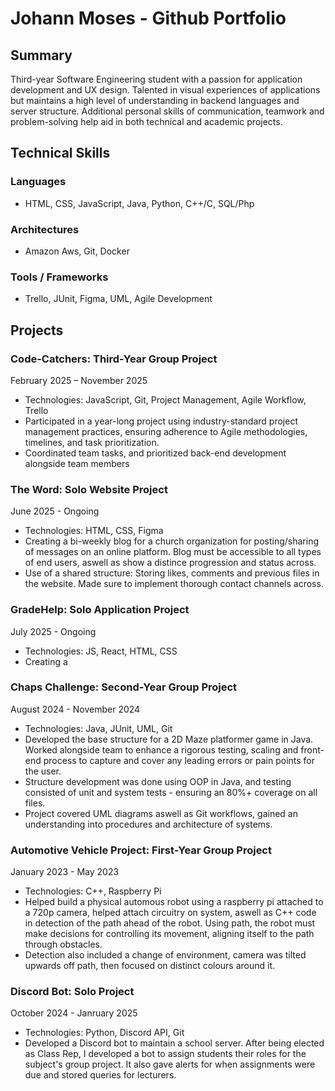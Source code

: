 # Johann Moses - Github Portfolio
## Summary
Third-year Software Engineering student with a passion for application development and UX design. Talented in visual experiences of applications but maintains a high level of understanding in backend languages and server structure. Additional personal skills of communication, teamwork and problem-solving help aid in both technical and academic projects. 

## Technical Skills
### Languages
- HTML, CSS, JavaScript, Java, Python, C++/C, SQL/Php

### Architectures
- Amazon Aws, Git, Docker

### Tools / Frameworks
- Trello, JUnit, Figma, UML, Agile Development

## Projects
### Code-Catchers: Third-Year Group Project
February 2025 – November 2025
- Technologies: JavaScript, Git, Project Management, Agile Workflow, Trello
- Participated in a year-long project using industry-standard project management practices, ensuring adherence to Agile methodologies, timelines, and task prioritization.
- Coordinated team tasks, and prioritized back-end development alongside team members

### The Word: Solo Website Project
June 2025 - Ongoing
- Technologies: HTML, CSS, Figma
- Creating a bi-weekly blog for a church organization for posting/sharing of messages on an online platform. Blog must be accessible to all types of end users, aswell as show a distince progression and status across. 
- Use of a shared structure: Storing likes, comments and previous files in the website. Made sure to implement thorough contact channels across.

### GradeHelp: Solo Application Project
July 2025 - Ongoing
- Technologies: JS, React, HTML, CSS
- Creating a 

### Chaps Challenge: Second-Year Group Project
August 2024 - November 2024
- Technologies: Java, JUnit, UML, Git
- Developed the base structure for a 2D Maze platformer game in Java. Worked alongside team to enhance a rigorous testing, scaling and front-end process to capture and cover any leading errors or pain points for the user.
- Structure development was done using OOP in Java, and testing consisted of unit and system tests - ensuring an 80%+ coverage on all files.
- Project covered UML diagrams aswell as Git workflows, gained an understanding into procedures and architecture of systems.

### Automotive Vehicle Project: First-Year Group Project
January 2023 - May 2023
- Technologies: C++, Raspberry Pi
- Helped build a physical automous robot using a raspberry pi attached to a 720p camera, helped attach circuitry on system, aswell as C++ code in detection of the path ahead of the robot. Using path, the robot must make decisions for controlling its movement, aligning itself to the path through obstacles.
- Detection also included a change of environment, camera was tilted upwards off path, then focused on distinct colours around it.

### Discord Bot: Solo Project
October 2024 - Janruary 2025
- Technologies: Python, Discord API, Git
- Developed a Discord bot to maintain a school server. After being elected as Class Rep, I developed a bot to assign students their roles for the subject's group project. It also gave alerts for when assignments were due and stored queries for lecturers.

